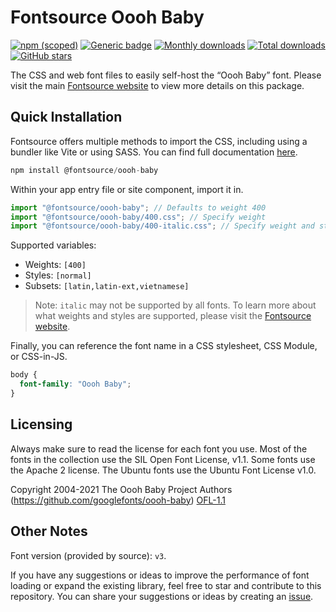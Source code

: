 # Fontsource Oooh Baby

[![npm (scoped)](https://img.shields.io/npm/v/@fontsource/oooh-baby?color=brightgreen)](https://www.npmjs.com/package/@fontsource/oooh-baby) [![Generic badge](https://img.shields.io/badge/fontsource-passing-brightgreen)](https://github.com/fontsource/fontsource) [![Monthly downloads](https://badgen.net/npm/dm/@fontsource/oooh-baby)](https://github.com/fontsource/fontsource) [![Total downloads](https://badgen.net/npm/dt/@fontsource/oooh-baby)](https://github.com/fontsource/fontsource) [![GitHub stars](https://img.shields.io/github/stars/fontsource/fontsource.svg?style=social&label=Star)](https://github.com/fontsource/fontsource/stargazers)

The CSS and web font files to easily self-host the “Oooh Baby” font. Please visit the main [Fontsource website](https://fontsource.org/fonts/oooh-baby) to view more details on this package.

## Quick Installation

Fontsource offers multiple methods to import the CSS, including using a bundler like Vite or using SASS. You can find full documentation [here](https://fontsource.org/docs/getting-started/introduction).

```javascript
npm install @fontsource/oooh-baby
```

Within your app entry file or site component, import it in.

```javascript
import "@fontsource/oooh-baby"; // Defaults to weight 400
import "@fontsource/oooh-baby/400.css"; // Specify weight
import "@fontsource/oooh-baby/400-italic.css"; // Specify weight and style
```

Supported variables:
- Weights: `[400]`
- Styles: `[normal]`
- Subsets: `[latin,latin-ext,vietnamese]`

> Note: `italic` may not be supported by all fonts. To learn more about what weights and styles are supported, please visit the [Fontsource website](https://fontsource.org/fonts/oooh-baby).

Finally, you can reference the font name in a CSS stylesheet, CSS Module, or CSS-in-JS.

```css
body {
  font-family: "Oooh Baby";
}
```

## Licensing
Always make sure to read the license for each font you use. Most of the fonts in the collection use the SIL Open Font License, v1.1. Some fonts use the Apache 2 license. The Ubuntu fonts use the Ubuntu Font License v1.0.

Copyright 2004-2021 The Oooh Baby Project Authors (https://github.com/googlefonts/oooh-baby)
[OFL-1.1](http://scripts.sil.org/OFL)

## Other Notes
Font version (provided by source): `v3`.

If you have any suggestions or ideas to improve the performance of font loading or expand the existing library, feel free to star and contribute to this repository. You can share your suggestions or ideas by creating an [issue](https://github.com/fontsource/fontsource/issues).